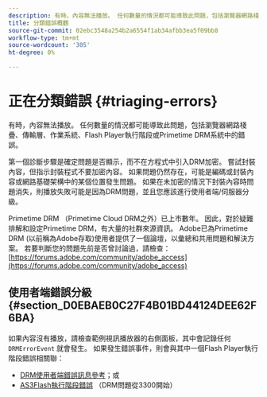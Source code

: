 ```yaml
---
description: 有時，內容無法播放。 任何數量的情況都可能導致此問題，包括瀏覽器網路棧疊、傳輸層、作業系統、Flash Player執行階段或Primetime DRM系統中的錯誤。
title: 分類錯誤概觀
source-git-commit: 02ebc3548a254b2a6554f1ab34afbb3ea5f09bb8
workflow-type: tm+mt
source-wordcount: '305'
ht-degree: 0%

---
```


# 正在分類錯誤 {#triaging-errors}

有時，內容無法播放。 任何數量的情況都可能導致此問題，包括瀏覽器網路棧疊、傳輸層、作業系統、Flash Player執行階段或Primetime DRM系統中的錯誤。

第一個診斷步驟是確定問題是否顯示，而不在方程式中引入DRM加密。 嘗試封裝內容，但指示封裝程式不要加密內容。 如果問題仍然存在，可能是編碼或封裝內容或網路基礎架構中的某個位置發生問題。 如果在未加密的情況下封裝內容時問題消失，則播放失敗可能是因為DRM問題，並且您應該進行使用者端/伺服器分級。

Primetime DRM （Primetime Cloud DRM之外）已上市數年。 因此，對於疑難排解和設定Primetime DRM，有大量的社群來源資訊。 Adobe已為Primetime DRM (以前稱為Adobe存取)使用者提供了一個論壇，以彙總和共用問題和解決方案。 若要判斷您的問題先前是否曾討論過，請檢查： [https://forums.adobe.com/community/adobe_access](https://forums.adobe.com/community/adobe_access)

## 使用者端錯誤分級 {#section_D0EBAEB0C27F4B01BD44124DEE62F6BA}

如果內容沒有播放，請檢查範例視訊播放器的右側面板，其中會記錄任何 `DRMErrorEvent` 就會發生。 如果發生錯誤事件，則會與其中一個Flash Player執行階段錯誤相關聯：

* [DRM使用者端錯誤訊息參考](https://help.adobe.com/en_US/primetime/drm/index.html#reference-DRM_Client_Error_Messages)；或
* [AS3Flash執行階段錯誤](https://help.adobe.com/en_US/FlashPlatform/reference/actionscript/3/runtimeErrors.html) （DRM問題從3300開始）
